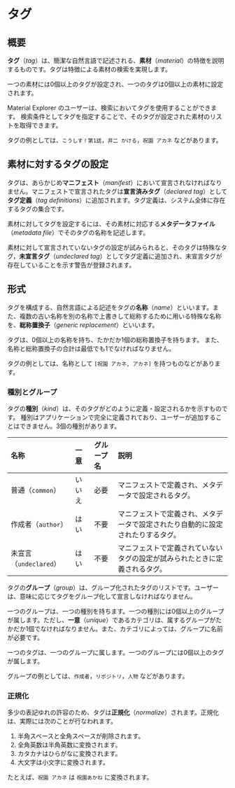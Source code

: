 # タグ

## 概要

**タグ**（*tag*）は、簡潔な自然言語で記述される、**素材**（*material*）の特徴を説明するものです。タグは特徴による素材の検索を実現します。

一つの素材には0個以上のタグが設定され、一つのタグは0個以上の素材に設定されます。

Material Explorer のユーザーは、検索においてタグを使用することができます。
検索条件としてタグを指定することで、そのタグが設定された素材のリストを取得できます。

タグの例としては、`こうしす！第1話`，`井二 かける`，`祝園 アカネ` などがあります。

## 素材に対するタグの設定

タグは、あらかじめ**マニフェスト**（*manifest*）において宣言されなければなりません。マニフェストで宣言されたタグは**宣言済みタグ**（*declared tag*）として**タグ定義**（*tag definitions*）に追加されます。タグ定義は、システム全体に存在するタグの集合です。

素材に対してタグを設定するには、その素材に対応する**メタデータファイル**（*metadata file*）でそのタグの名称を記述します。

素材に対して宣言されていないタグの設定が試みられると、そのタグは特殊なタグ，**未宣言タグ**（*undeclared tag*）としてタグ定義に追加され、未宣言タグが存在していることを示す警告が登録されます。

## 形式

タグを構成する、自然言語による記述をタグの**名称**（*name*）といいます。また、複数の古い名称を別の名称で上書きして総称するために用いる特殊な名称を、**総称置換子**（*generic replacement*）といいます。

タグは、0個以上の名称を持ち、たかだか1個の総称置換子を持ちます。
また、名称と総称置換子の合計は最低でも1でなければなりません。

タグの例としては、名称として `[祝園 アカネ, アカネ]` を持つものなどがあります。

### 種別とグループ

タグの**種別**（*kind*）は、そのタグがどのように定義・設定されるかを示すものです。
種別はアプリケーションで完全に定義されており、ユーザーが追加することはできません。3個の種別があります。

|名称                  |一意  |グループ名|説明                                                                          |
|:---------------------|:-----|:---------|:-----------------------------------------------------------------------------|
|普通（`common`）      |いいえ|必要      |マニフェストで定義され、メタデータで設定されるタグ。                          |
|作成者（`author`）    |はい  |不要      |マニフェストで定義され、メタデータで設定されたり自動的に設定されたりするタグ。|
|未宣言（`undeclared`）|はい  |不要      |マニフェストで定義されていないタグの設定が試みられたときに定義されるタグ。    |

タグの**グループ**（*group*）は、グループ化されたタグのリストです。ユーザーは、意味に応じてタグをグループ化して宣言しなければなりません。

一つのグループは、一つの種別を持ちます。一つの種別には0個以上のグループが属します。ただし、**一意**（*unique*）であるカテゴリは、属するグループがたかだか1個でなければなりません。また、カテゴリによっては、グループに名前が必要です。

一つのタグは、一つのグループに属します。一つのグループには0個以上のタグが属します。

グループの例としては、`作成者`，`リポジトリ`，`人物` などがあります。

### 正規化

多少の表記ゆれの許容のため、タグは**正規化**（*normalize*）されます。正規化は、実際には次のことが行なわれます。

1. 半角スペースと全角スペースが削除されます。
1. 全角英数は半角英数に変換されます。
1. カタカナはひらがなに変換されます。
1. 大文字は小文字に変換されます。

たとえば、`祝園 アカネ` は `祝園あかね` に変換されます。
